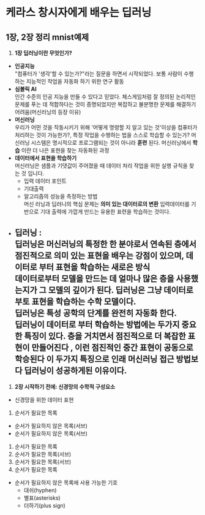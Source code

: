 # 케라스 창시자에게 배우는 딥러닝
## 1장, 2장 정리 mnist예제

1. **1장 딥러닝이란 무엇인가?**
  - **인공지능** <br> "컴퓨터가 '생각'할 수 있는가?"라는 질문을 하면서 시작되었다.  보통 사람이 수행하는 지능적인 작업을 자동화 하기 위한 연구 활동
  - **심볼릭 AI** <br> 인간 수준의 인공 지능을 만들 수 있다고 믿었다. 체스게임처럼 잘 정의된 논리적인 문제를 푸는 데 적합하다는 것이 증명되었지만  복잡하고 불분명한 문제를 해결하기 어려움(머신러닝의 등장 이유)
  - **머신러닝** <br>
  우리가 어떤 것을 작동시키기 위해 '어떻게 명령할 지 알고 있는 것'이상을 컴퓨터가 처리하는 것이 가능한가?, 특정 작업을 수행하는 법을 스스로 학습할 수 있는가?
  머신러닝 시스템은 명시적으로 프로그램되는 것이 아니라 **훈련** 된다. 머신러닝에서 **학습** 이란 더 나은 표현을 찾는 자동화된 과정
  - **데이터에서 표현을 학습하기** <br>
  머신러닝은 샘플과 기댓값이 주어졌을 때 데이터 처리 작업을 위한 실행 규칙을 찾는 것 입니다. <br>
    * 입력 데이터 포인트<br>
    * 기대출력<br>
    * 알고리즘의 성능을 측정하는 방법<br>
  머신 러닝과 딥러니의 핵심 문제는 **의미 있는 대이터로의 변환** 입력데이터를 기반으로 기대 출력에 가깝게 만드는 유용한 표련을 학습하는 것이다.
- **딥러닝** :<br>
  딥러닝은 머신러닝의 특정한 한 분야로서 연속된 층에서 점진적으로 의미 있는 표현을 배우는 강점이 있으며, 데이터로 부터 표현을 학습하는 새로은 방식<br>
  데이터로부터 모델을 만드는 데 얼마나 많은 층을 사용했는지가 그 모델의 깊이가 된다. 딥러닝은 그냥 데이터로부토 표현을 학습하는 수학 모델이다.<br>
  딥러닝은 특성 공학의 단계를 완전히 자동화 한다.<br>
  딥러닝이 데이터로 부터 학습하는 방법에는 두가지 중요한 특징이 있다. **층을 거치면서 점진적으로 더 복잡한 표현이 만들어진다** , **이런 점진적인 중간 표현이 공동으로 학승된다** 이 두가지 특징으로 인래 머신러닝 접근 방법보다
  딥러닝이 성공하게된 이유이다.
  ---
1. **2장 시작하기 전에: 신경망의 수학적 구성요소**  
  - 신경망을 위한 데이터 표현 <br>




1. 순서가 필요한 목록
  - 순서가 필요하지 않은 목록(서브)
  - 순서가 필요하지 않은 목록(서브)
1. 순서가 필요한 목록
  1. 순서가 필요한 목록(서브)
  1. 순서가 필요한 목록(서브)
1. 순서가 필요한 목록

- 순서가 필요하지 않은 목록에 사용 가능한 기호
  - 대쉬(hyphen)
  * 별표(asterisks)
  + 더하기(plus sign)
